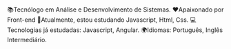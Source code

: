 📚Tecnólogo em Análise e Desenvolvimento de Sistemas.
❤️Apaixonado por Front-end
🚀Atualmente, estou estudando Javascript, Html, Css.
💻Tecnologias já estudadas: Javascript, Angular.
🌍Idiomas: Português, Inglês Intermediário.

<!---
Richardson-Ruiz/Richardson-Ruiz is a ✨ special ✨ repository because its `README.md` (this file) appears on your GitHub profile.
You can click the Preview link to take a look at your changes.
--->
